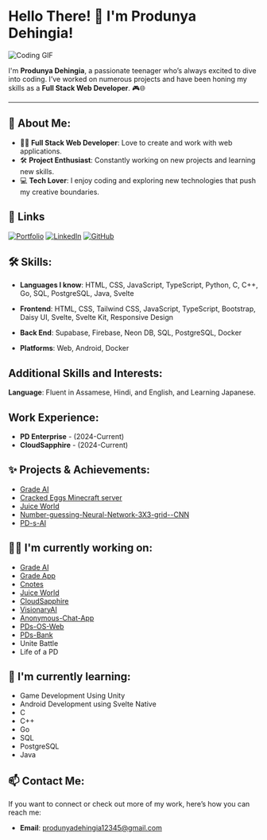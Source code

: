 # Hello There! 👋 I'm Produnya Dehingia!

![Coding GIF](https://media.giphy.com/media/qgQUggAC3Pfv687qPC/giphy.gif)

I'm **Produnya Dehingia**, a passionate teenager who’s always excited to dive into coding. I’ve worked on numerous projects and have been honing my skills as a **Full Stack Web Developer**. 🎮🌐

---

## 🚀 **About Me**:

- 🧑‍💻 **Full Stack Web Developer**: Love to create and work with web applications.
- 🛠️ **Project Enthusiast**: Constantly working on new projects and learning new skills.
- 💻 **Tech Lover**: I enjoy coding and exploring new technologies that push my creative boundaries.

## 🔗 Links

[![Portfolio](https://img.shields.io/badge/Portfolio-%23000000.svg?style=for-the-badge)](https://produnya-portfolio.pages.dev/)
[![LinkedIn](https://img.shields.io/badge/linkedin-%230077B5.svg?style=for-the-badge&logo=linkedin&logoColor=white)](https://www.linkedin.com/in/produnya-dehingia)
[![GitHub](https://img.shields.io/badge/github-%23121011.svg?style=for-the-badge&logo=github&logoColor=white)](https://github.com/PDgaming)

## 🛠️ **Skills**:

- **Languages I know**: HTML, CSS, JavaScript, TypeScript, Python, C, C++, Go, SQL, PostgreSQL, Java, Svelte

- **Frontend**: HTML, CSS, Tailwind CSS, JavaScript, TypeScript, Bootstrap, Daisy UI, Svelte, Svelte Kit, Responsive Design

- **Back End**: Supabase, Firebase, Neon DB, SQL, PostgreSQL, Docker

- **Platforms**: Web, Android, Docker

## **Additional Skills and Interests**:

**Language**: Fluent in Assamese, Hindi, and English, and Learning Japanese.

## **Work Experience**:

- **PD Enterprise** - (2024-Current)
- **CloudSapphire** - (2024-Current)

## ✨ **Projects & Achievements**:

- [Grade AI](https://grade-ai.pages.dev)
- [Cracked Eggs Minecraft server](https://crackedeggs.pages.dev/)
- [Juice World](https://juice-world.pages.dev/)
- [Number-guessing-Neural-Network-3X3-grid--CNN](https://github.com/PDgaming/Number-guessing-Neural-Network-3X3-grid--CNN)
- [PD-s-AI](https://github.com/PDgaming/PD-s-AI)

## 👩‍💻 **I'm currently working on**:

- [Grade AI](https://grade-ai.pages.dev)
- [Grade App](https://github.com/PDgaming/Grade-App)
- [Cnotes](https://github.com/PDgaming/cnotes)
- [Juice World](https://github.com/PDgaming/juice-world)
- [CloudSapphire](https://github.com/PDgaming/CloudSapphire)
- [VisionaryAI](https://github.com/PDgaming/VisionaryAI)
- [Anonymous-Chat-App](https://github.com/PDgaming/Anonymous-Chat-App)
- [PDs-OS-Web](https://github.com/PDgaming/PDs-OS-Web)
- [PDs-Bank](https://github.com/PDgaming/PDs-Bank)
- Unite Battle
- Life of a PD

## 🧠 **I'm currently learning**:

- Game Development Using Unity
- Android Development using Svelte Native
- C
- C++
- Go
- SQL
- PostgreSQL
- Java

## 📫 **Contact Me**:

If you want to connect or check out more of my work, here’s how you can reach me:
- **Email**: produnyadehingia12345@gmail.com
